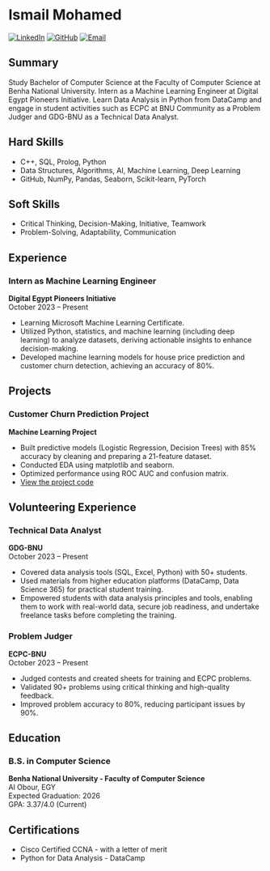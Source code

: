 # Ismail Mohamed

[![LinkedIn](https://img.shields.io/badge/LinkedIn-0077B5?style=for-the-badge&logo=linkedin&logoColor=white)](https://www.linkedin.com/in/ismail-al-hetimi)
[![GitHub](https://img.shields.io/badge/GitHub-101010?style=for-the-badge&logo=github&logoColor=white)](https://github.com/IsmailMohamed010)
[![Email](https://img.shields.io/badge/Email-181717?style=for-the-badge&logo=gmail&logoColor=white)](mailto:ismailalhetimi@gmail.com)

## Summary

Study Bachelor of Computer Science at the Faculty of Computer Science at Benha National University. Intern as a Machine Learning Engineer at Digital Egypt Pioneers Initiative. Learn Data Analysis in Python from DataCamp and engage in student activities such as ECPC at BNU Community as a Problem Judger and GDG-BNU as a Technical Data Analyst.

## Hard Skills

- C++, SQL, Prolog, Python
- Data Structures, Algorithms, AI, Machine Learning, Deep Learning
- GitHub, NumPy, Pandas, Seaborn, Scikit-learn, PyTorch

## Soft Skills

- Critical Thinking, Decision-Making, Initiative, Teamwork
- Problem-Solving, Adaptability, Communication

## Experience

### Intern as Machine Learning Engineer
**Digital Egypt Pioneers Initiative**  
October 2023 – Present

- Learning Microsoft Machine Learning Certificate.
- Utilized Python, statistics, and machine learning (including deep learning) to analyze datasets, deriving actionable insights to enhance decision-making.
- Developed machine learning models for house price prediction and customer churn detection, achieving an accuracy of 80%.

## Projects

### Customer Churn Prediction Project
**Machine Learning Project**

- Built predictive models (Logistic Regression, Decision Trees) with 85% accuracy by cleaning and preparing a 21-feature dataset.
- Conducted EDA using matplotlib and seaborn.
- Optimized performance using ROC AUC and confusion matrix.
- [View the project code](https://github.com/IsmailMohamed010/customer-churn-prediction)

## Volunteering Experience

### Technical Data Analyst
**GDG-BNU**  
October 2023 – Present

- Covered data analysis tools (SQL, Excel, Python) with 50+ students.
- Used materials from higher education platforms (DataCamp, Data Science 365) for practical student training.
- Empowered students with data analysis principles and tools, enabling them to work with real-world data, secure job readiness, and undertake freelance tasks before completing the training.

### Problem Judger
**ECPC-BNU**  
October 2023 – Present

- Judged contests and created sheets for training and ECPC problems.
- Validated 90+ problems using critical thinking and high-quality feedback.
- Improved problem accuracy to 80%, reducing participant issues by 90%.

## Education

### B.S. in Computer Science
**Benha National University - Faculty of Computer Science**  
Al Obour, EGY  
Expected Graduation: 2026  
GPA: 3.37/4.0 (Current)

## Certifications

- Cisco Certified CCNA - with a letter of merit
- Python for Data Analysis - DataCamp
